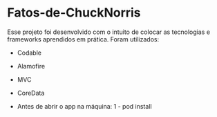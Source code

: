 # Fatos-de-ChuckNorris

Esse projeto foi desenvolvido com o intuito de colocar as tecnologias e frameworks aprendidos em prática.
Foram utilizados: 
- Codable
- Alamofire
- MVC
- CoreData

- Antes de abrir o app na máquina:
 1 - pod install
